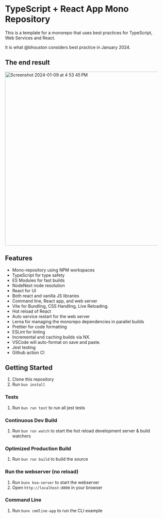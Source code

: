 # TypeScript + React App Mono Repository

This is a template for a monorepo that uses best practices for TypeScript, Web Services and React.

It is what @bhouston considers best practice in January 2024.

## The end result

<img width="573" alt="Screenshot 2024-01-09 at 4 53 45 PM" src="https://github.com/bhouston/template-typescript-monorepo/assets/588541/3a7e6b62-ff16-492d-9f20-b409ab84f104">

## Features

- Mono-repository using NPM workspaces
- TypeScript for type safety
- ES Modules for fast builds
- NodeNext node resolution
- React for UI
- Both react and vanilla JS libraries
- Command line, React app, and web server
- Vite for Bundling, CSS Handling, Live Reloading.
- Hot reload of React
- Auto service restart for the web server
- Lerna for managing the monorepo dependencies in parallel builds
- Prettier for code formatting
- ESLint for linting
- Incremental and caching builds via NX.
- VSCode will auto-format on save and paste.
- Jest testing
- Github action CI

## Getting Started

1. Clone this repository
2. Run `bun install`

### Tests

1. Run `bun run test` to run all jest tests

### Continuous Dev Build

1. Run `bun run watch` to start the hot reload development server & build watchers

### Optimized Production Build

1. Run `bun run build` to build the source

### Run the webserver (no reload)

1. Run `bunx koa-server` to start the webserver
2. Open `http://localhost:8000` in your browser

### Command Line

1. Run `bunx cmdline-app` to run the CLI example
